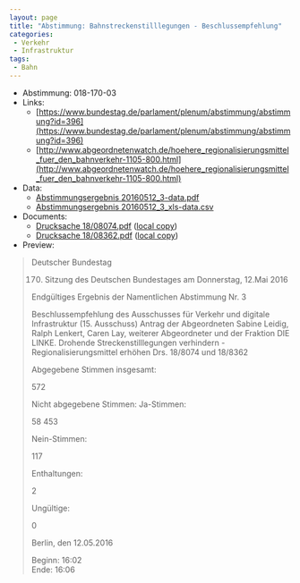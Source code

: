 ```yaml
---
layout: page
title: "Abstimmung: Bahnstreckenstilllegungen - Beschlussempfehlung"
categories:
 - Verkehr
 - Infrastruktur
tags:
 - Bahn
---
```


* Abstimmung: 018-170-03
* Links: 
    * [https://www.bundestag.de/parlament/plenum/abstimmung/abstimmung?id=396](https://www.bundestag.de/parlament/plenum/abstimmung/abstimmung?id=396)
    * [http://www.abgeordnetenwatch.de/hoehere_regionalisierungsmittel_fuer_den_bahnverkehr-1105-800.html](http://www.abgeordnetenwatch.de/hoehere_regionalisierungsmittel_fuer_den_bahnverkehr-1105-800.html)
* Data: 
    * [Abstimmungsergebnis 20160512_3-data.pdf](/res/abstimmungsliste/20160512_3-data.pdf)
    * [Abstimmungsergebnis 20160512_3_xls-data.csv](/res/abstimmungsliste/analyses/20160512_3_xls-data.csv)
* Documents: 
    * [Drucksache 18/08074.pdf](http://dip21.bundestag.de/dip21/btd/18/080/1808074.pdf) ([local copy](/res/abstimmungsdaten/018-170-03/1808074.pdf))
    * [Drucksache 18/08362.pdf](http://dip21.bundestag.de/dip21/btd/18/083/1808362.pdf) ([local copy](/res/abstimmungsdaten/018-170-03/1808362.pdf))
* Preview: 
> Deutscher Bundestag
> 
> 170. Sitzung des Deutschen Bundestages
> am Donnerstag, 12.Mai 2016
> 
> Endgültiges Ergebnis der Namentlichen Abstimmung Nr. 3
> 
> Beschlussempfehlung des Ausschusses für Verkehr und digitale Infrastruktur (15.
> Ausschuss)
> Antrag der Abgeordneten Sabine Leidig, Ralph Lenkert, Caren Lay, weiterer Abgeordneter
> und der Fraktion DIE LINKE.
> Drohende Streckenstilllegungen verhindern - Regionalisierungsmittel erhöhen
> Drs. 18/8074 und 18/8362
> 
> Abgegebene Stimmen insgesamt:
> 
> 572
> 
> Nicht abgegebene Stimmen:
> Ja-Stimmen:
> 
> 58
> 453
> 
> Nein-Stimmen:
> 
> 117
> 
> Enthaltungen:
> 
> 2
> 
> Ungültige:
> 
> 0
> 
> Berlin, den 12.05.2016
> 
> Beginn: 16:02  
> Ende: 16:06
